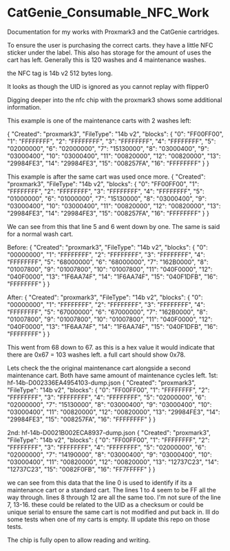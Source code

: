# CatGenie_Consumable_NFC_Work
Documentation for my works with Proxmark3 and the CatGenie cartridges. 

To ensure the user is purchasing the correct carts. they have a little NFC sticker under the label. This also has storage for the amount of uses the cart has left. Generally this is 120 washes and 4 maintenance washes.

the NFC tag is 14b v2 512 bytes long. 

It looks as though the UID is ignored as you cannot replay with flipper0

Digging deeper into the nfc chip with the proxmark3 shows some additional information.

This example is one of the maintenance carts with 2 washes left: 

{
  "Created": "proxmark3",
  "FileType": "14b v2",
  "blocks": {
    "0": "FF00FF00",
    "1": "FFFFFFFF",
    "2": "FFFFFFFF",
    "3": "FFFFFFFF",
    "4": "FFFFFFFF",
    "5": "02000000",
    "6": "02000000",
    "7": "15130000",
    "8": "03000400",
    "9": "03000400",
    "10": "03000400",
    "11": "00820000",
    "12": "00820000",
    "13": "29984FE3",
    "14": "29984FE3",
    "15": "008257FA",
    "16": "FFFFFFFF"
  }
}              

This example is after the same cart was used once more.
{
  "Created": "proxmark3",
  "FileType": "14b v2",
  "blocks": {
    "0": "FF00FF00",
    "1": "FFFFFFFF",
    "2": "FFFFFFFF",
    "3": "FFFFFFFF",
    "4": "FFFFFFFF",
    "5": "01000000",
    "6": "01000000",
    "7": "15130000",
    "8": "03000400",
    "9": "03000400",
    "10": "03000400",
    "11": "00820000",
    "12": "00820000",
    "13": "29984FE3",
    "14": "29984FE3",
    "15": "008257FA",
    "16": "FFFFFFFF"
  }
}

We can see from this that line 5 and 6 went down by one. The same is said for a normal wash cart.

Before:
{
  "Created": "proxmark3",
  "FileType": "14b v2",
  "blocks": {
    "0": "00000000",
    "1": "FFFFFFFF",
    "2": "FFFFFFFF",
    "3": "FFFFFFFF",
    "4": "FFFFFFFF",
    "5": "68000000",
    "6": "68000000",
    "7": "162B0000",
    "8": "01007800",
    "9": "01007800",
    "10": "01007800",
    "11": "040F0000",
    "12": "040F0000",
    "13": "1F6AA74F",
    "14": "1F6AA74F",
    "15": "040F1DFB",
    "16": "FFFFFFFF"
  }
} 

After:
{
  "Created": "proxmark3",
  "FileType": "14b v2",
  "blocks": {
    "0": "00000000",
    "1": "FFFFFFFF",
    "2": "FFFFFFFF",
    "3": "FFFFFFFF",
    "4": "FFFFFFFF",
    "5": "67000000",
    "6": "67000000",
    "7": "162B0000",
    "8": "01007800",
    "9": "01007800",
    "10": "01007800",
    "11": "040F0000",
    "12": "040F0000",
    "13": "1F6AA74F",
    "14": "1F6AA74F",
    "15": "040F1DFB",
    "16": "FFFFFFFF"
  }
}

This went from 68 down to 67. as this is a hex value it would indicate that there are 0x67 = 103 washes left. a full cart should show 0x78. 

Lets check the the original maintenance cart alongside a second maintenance cart. Both have same amount of maintenance cycles left. 
1st: hf-14b-D002336EA4954103-dump.json
{
  "Created": "proxmark3",
  "FileType": "14b v2",
  "blocks": {
    "0": "FF00FF00",
    "1": "FFFFFFFF",
    "2": "FFFFFFFF",
    "3": "FFFFFFFF",
    "4": "FFFFFFFF",
    "5": "02000000",
    "6": "02000000",
    "7": "15130000",
    "8": "03000400",
    "9": "03000400",
    "10": "03000400",
    "11": "00820000",
    "12": "00820000",
    "13": "29984FE3",
    "14": "29984FE3",
    "15": "008257FA",
    "16": "FFFFFFFF"
  }
}  

2nd: hf-14b-D0021B002ECA8937-dump.json
{
  "Created": "proxmark3",
  "FileType": "14b v2",
  "blocks": {
    "0": "FF00FF00",
    "1": "FFFFFFFF",
    "2": "FFFFFFFF",
    "3": "FFFFFFFF",
    "4": "FFFFFFFF",
    "5": "02000000",
    "6": "02000000",
    "7": "14190000",
    "8": "03000400",
    "9": "03000400",
    "10": "03000400",
    "11": "00820000",
    "12": "00820000",
    "13": "12737C23",
    "14": "12737C23",
    "15": "0082F0FB",
    "16": "FF7FFFFF"
  }
} 

we can see from this data that the line 0 is used to identify if its a maintenance cart or a standard cart. The lines 1 to 4 seem to be FF all the way through. lines 8 through 12 are all the same too. 
I'm not sure of the line 7, 13-16. these could be related to the UID as a checksum or could be unique serial to ensure the same cart is not modified and put back in. Ill do some tests when one of my carts is empty. Ill update this repo on those tests.

The chip is fully open to allow reading and writing.
